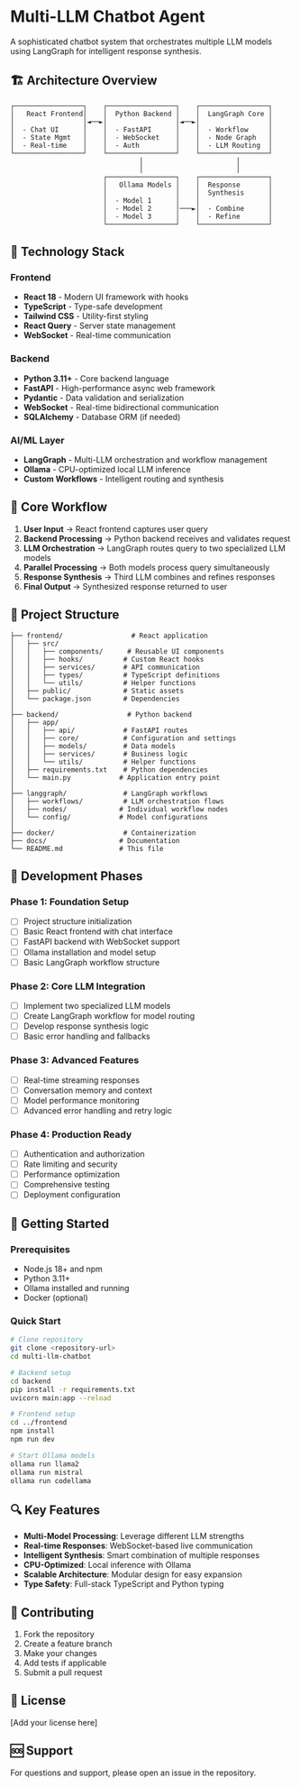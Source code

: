 # Multi-LLM Chatbot Agent

A sophisticated chatbot system that orchestrates multiple LLM models using LangGraph for intelligent response synthesis.

## 🏗️ Architecture Overview

```
┌─────────────────┐    ┌─────────────────┐    ┌─────────────────┐
│   React Frontend│    │  Python Backend │    │  LangGraph Core │
│                 │◄──►│                 │◄──►│                 │
│  - Chat UI      │    │  - FastAPI      │    │  - Workflow     │
│  - State Mgmt   │    │  - WebSocket    │    │  - Node Graph   │
│  - Real-time    │    │  - Auth         │    │  - LLM Routing  │
└─────────────────┘    └─────────────────┘    └─────────────────┘
                                │                       │
                                │                       │
                       ┌─────────────────┐    ┌─────────────────┐
                       │   Ollama Models │    │  Response       │
                       │                 │    │  Synthesis      │
                       │  - Model 1      │    │                 │
                       │  - Model 2      │───►│  - Combine      │
                       │  - Model 3      │    │  - Refine       │
                       └─────────────────┘    └─────────────────┘
```

## 🔧 Technology Stack

### Frontend
- **React 18** - Modern UI framework with hooks
- **TypeScript** - Type-safe development
- **Tailwind CSS** - Utility-first styling
- **React Query** - Server state management
- **WebSocket** - Real-time communication

### Backend
- **Python 3.11+** - Core backend language
- **FastAPI** - High-performance async web framework
- **Pydantic** - Data validation and serialization
- **WebSocket** - Real-time bidirectional communication
- **SQLAlchemy** - Database ORM (if needed)

### AI/ML Layer
- **LangGraph** - Multi-LLM orchestration and workflow management
- **Ollama** - CPU-optimized local LLM inference
- **Custom Workflows** - Intelligent routing and synthesis

## 🚀 Core Workflow

1. **User Input** → React frontend captures user query
2. **Backend Processing** → Python backend receives and validates request
3. **LLM Orchestration** → LangGraph routes query to two specialized LLM models
4. **Parallel Processing** → Both models process query simultaneously
5. **Response Synthesis** → Third LLM combines and refines responses
6. **Final Output** → Synthesized response returned to user

## 📁 Project Structure

```
├── frontend/                 # React application
│   ├── src/
│   │   ├── components/      # Reusable UI components
│   │   ├── hooks/          # Custom React hooks
│   │   ├── services/       # API communication
│   │   ├── types/          # TypeScript definitions
│   │   └── utils/          # Helper functions
│   ├── public/             # Static assets
│   └── package.json        # Dependencies
│
├── backend/                 # Python backend
│   ├── app/
│   │   ├── api/            # FastAPI routes
│   │   ├── core/           # Configuration and settings
│   │   ├── models/         # Data models
│   │   ├── services/       # Business logic
│   │   └── utils/          # Helper functions
│   ├── requirements.txt    # Python dependencies
│   └── main.py            # Application entry point
│
├── langgraph/              # LangGraph workflows
│   ├── workflows/          # LLM orchestration flows
│   ├── nodes/             # Individual workflow nodes
│   └── config/            # Model configurations
│
├── docker/                 # Containerization
├── docs/                  # Documentation
└── README.md              # This file
```

## 🎯 Development Phases

### Phase 1: Foundation Setup
- [ ] Project structure initialization
- [ ] Basic React frontend with chat interface
- [ ] FastAPI backend with WebSocket support
- [ ] Ollama installation and model setup
- [ ] Basic LangGraph workflow structure

### Phase 2: Core LLM Integration
- [ ] Implement two specialized LLM models
- [ ] Create LangGraph workflow for model routing
- [ ] Develop response synthesis logic
- [ ] Basic error handling and fallbacks

### Phase 3: Advanced Features
- [ ] Real-time streaming responses
- [ ] Conversation memory and context
- [ ] Model performance monitoring
- [ ] Advanced error handling and retry logic

### Phase 4: Production Ready
- [ ] Authentication and authorization
- [ ] Rate limiting and security
- [ ] Performance optimization
- [ ] Comprehensive testing
- [ ] Deployment configuration

## 🚀 Getting Started

### Prerequisites
- Node.js 18+ and npm
- Python 3.11+
- Ollama installed and running
- Docker (optional)

### Quick Start
```bash
# Clone repository
git clone <repository-url>
cd multi-llm-chatbot

# Backend setup
cd backend
pip install -r requirements.txt
uvicorn main:app --reload

# Frontend setup
cd ../frontend
npm install
npm run dev

# Start Ollama models
ollama run llama2
ollama run mistral
ollama run codellama
```

## 🔍 Key Features

- **Multi-Model Processing**: Leverage different LLM strengths
- **Real-time Responses**: WebSocket-based live communication
- **Intelligent Synthesis**: Smart combination of multiple responses
- **CPU-Optimized**: Local inference with Ollama
- **Scalable Architecture**: Modular design for easy expansion
- **Type Safety**: Full-stack TypeScript and Python typing

## 🤝 Contributing

1. Fork the repository
2. Create a feature branch
3. Make your changes
4. Add tests if applicable
5. Submit a pull request

## 📝 License

[Add your license here]

## 🆘 Support

For questions and support, please open an issue in the repository.
